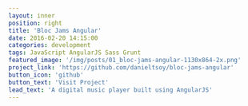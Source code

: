 ```yaml
---
layout: inner
position: right
title: 'Bloc Jams Angular'
date: 2016-02-20 14:15:00
categories: development
tags: JavaScript AngularJS Sass Grunt
featured_image: '/img/posts/01_bloc-jams-angular-1130x864-2x.png'
project_link: 'https://github.com/danieltsoy/bloc-jams-angular'
button_icon: 'github'
button_text: 'Visit Project'
lead_text: 'A digital music player built using AngularJS'
---
```

